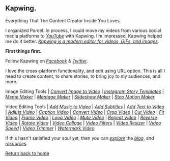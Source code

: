 ## Kapwing.

Everything That The Content Creator Inside You Loves.

I organized Parcel. In process, I could move my videos from various social media platforms to [_YouTube_](https://www.youtube.com/channel/UCQCznCqUhALucLSk6N8ROPA/playlists) with Kapwing. I’m impressed. Kapwing helped me do it better. [_Kapwing is a modern editor for videos, GIFs, and images_](https://kapwing.com/).

**First things first.**

Follow Kapwing on [_Facebook_](https://www.facebook.com/KapwingVideos) & [_Twitter_](https://twitter.com/KapwingApp).

I love the cross-platform functionality, and edit using URL option. This is all I need to create content, to share stories, to bring joy to my audiences, and more.

Image Editing Tools | [_Convert Image to Video_](https://www.kapwing.com/image-to-video) | [_Instagram Story Templates_](https://www.kapwing.com/instagram-story-templates) | [_Meme Maker_](https://www.kapwing.com/meme-maker) | [_Montage Maker_](https://www.kapwing.com/montage) | [_Slideshow Maker_](https://www.kapwing.com/slideshow) | [_Stop Motion Maker_](https://www.kapwing.com/stop-motion)

Video Editing Tools | [_Add Music to Video_](https://www.kapwing.com/add-music-to-video) | [_Add Subtitles_](https://www.kapwing.com/subtitles) | [_Add Text to Video_](https://www.kapwing.com/add-text-to-video) | [_Adjust Video_](https://www.kapwing.com/adjust-video) | [_Caption Video_](https://www.kapwing.com/caption-video) | [_Convert Video_](https://www.kapwing.com/convert-video) | [_Crop Video_](https://www.kapwing.com/crop-video) | [_Cut Video_](https://www.kapwing.com/cut-video) | [_Fit Video_](https://www.kapwing.com/fit-video) | [_Frame Video_](https://www.kapwing.com/frame-video) | [_Loop Video_](https://www.kapwing.com/loop-video) | [_Mute Video_](https://www.kapwing.com/mute-video) | [_Repeat Video_](https://www.kapwing.com/repeat-video) | [_Reverse Video_](https://www.kapwing.com/reverse-video) | [_Rotate Video_](https://www.kapwing.com/rotate) | [_Video Collage_](https://www.kapwing.com/collage) | [_Video Filters_](https://www.kapwing.com/filters) | [_Video Resizer_](https://www.kapwing.com/resize-video) | [_Video Speed_](https://www.kapwing.com/change-video-speed) | [_Video Trimmer_](https://www.kapwing.com/trim-video) | [_Watermark Video_](https://www.kapwing.com/watermark-video)

If this hasn't satisfied your soul yet, then you can [_explore_](https://www.kapwing.com/exploreall) the [_blog_](https://www.kapwing.com/blog), and [_resources_](https://www.kapwing.com/resources).

[Return back to home](https://kvshvl.github.io/index.html)
